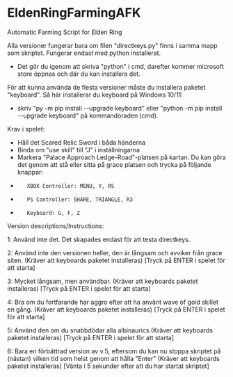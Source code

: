 # EldenRingFarmingAFK
Automatic Farming Script for Elden Ring

Alla versioner fungerar bara om filen "directkeys.py" finns i samma mapp som skriptet.
Fungerar endast med python installerat.
-	Det gör du igenom att skriva "python" i cmd, darefter kommer microsoft store öppnas och där du kan installera det.

För att kunna använda de flesta versioner måste du installera paketet "keyboard". Så här installerar du keyboard på Windows 10/11:
-	skriv "py -m pip install --upgrade keyboard" eller "python -m pip install --upgrade keyboard" på kommandoraden (cmd).

Krav i spelet:

-	Håll det Scared Relic Sword i båda händerna
-	Binda om "use skill" till "J" i inställningarna
-	Markera "Palace Approach Ledge-Road"-platsen på kartan. Du kan göra det 	genom att stå eller sitta på grace platsen och trycka på följande 	knappar:
-        XBOX Controller: MENU, Y, RS
-        PS Controller: SHARE, TRIANGLE, R3
-        Keyboard: G, F, Z

Version descriptions/Instructions:

1: Använd inte det. Det skapades endast för att testa directkeys.

2: Använd inte den versionen heller, den är långsam och avviker från grace siten. (Kräver att keyboards paketet installeras) [Tryck på ENTER i spelet för att starta]

3: Mycket långsam, men användbar. (Kräver att keyboards paketet installeras) [Tryck på ENTER i spelet för att starta]

4: Bra om du fortfarande har aggro efter att ha använt wave of gold skillet en gång. (Kräver att keyboards paketet installeras) [Tryck på ENTER i spelet för att starta]

5: Använd den om du snabbdödar alla albinaurics (Kräver att keyboards paketet installeras) [Tryck på ENTER i spelet för att starta]

6: Bara en förbättrad version av v.5, eftersom du kan nu stoppa skriptet på (nästan) vilken tid som helst genom att hålla "Enter" (Kräver att keyboards paketet installeras) [Vänta i 5 sekunder efter att du har startat skriptet]
